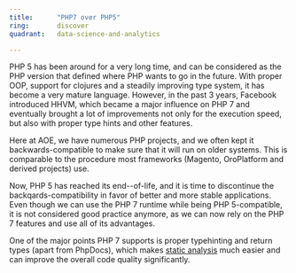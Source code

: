 ```yaml
---
title:      "PHP7 over PHP5"
ring:       discover
quadrant:   data-science-and-analytics

---
```


PHP 5 has been around for a very long time, and can be considered as the PHP version that defined where PHP wants to go in the future.
With proper OOP, support for clojures and a steadily improving type system, it has become a very mature language.
However, in the past 3 years, Facebook introduced HHVM, which became a major influence on PHP 7 and eventually brought a lot of improvements not only for the execution speed, but also with proper type hints and other features.

Here at AOE, we have numerous PHP projects, and we often kept it backwards-compatible to make sure that it will run on older systems. This is comparable to the procedure most frameworks (Magento, OroPlatform and derived projects) use.

Now, PHP 5 has reached its end--of-life, and it is time to discontinue the backqards-compatibility in favor of better and more stable applications.
Even though we can use the PHP 7 runtime while being PHP 5-compatible, it is not considered good practice anymore, as we can now rely on the PHP 7 features and use all of its advantages.

One of the major points PHP 7 supports is proper typehinting and return types (apart from PhpDocs), which makes [static analysis](/ui-and-devices/phan.html) much easier and can improve the overall code quality significantly.
